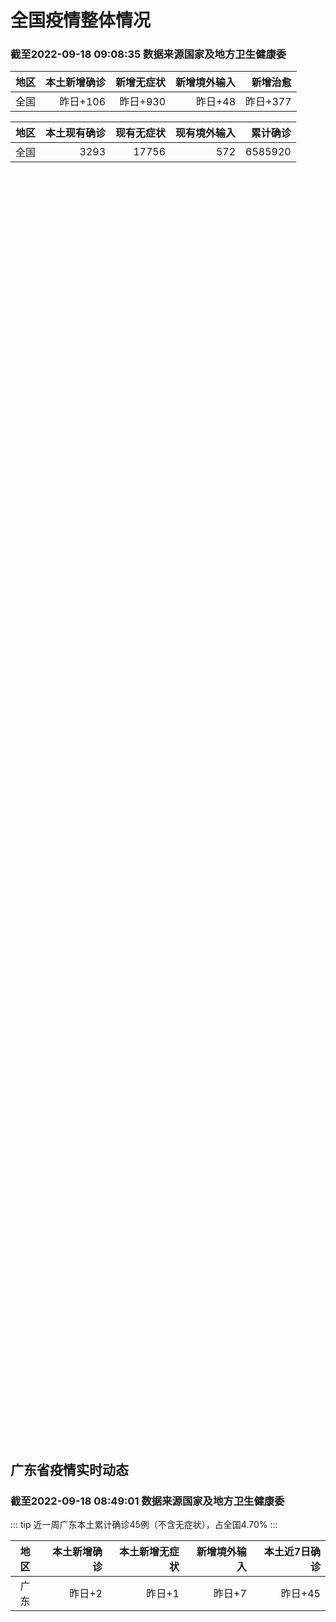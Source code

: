 
# 全国疫情整体情况
### 截至2022-09-18 09:08:35 数据来源国家及地方卫生健康委

|地区|本土新增确诊|新增无症状|新增境外输入|新增治愈|
|:--:|---:|---:|---:|---:|
|全国|昨日+106|昨日+930|昨日+48|昨日+377|

|地区|本土现有确诊|现有无症状|现有境外输入|累计确诊|
|:--:|---:|---:|---:|---:|
|全国|3293|17756|572|6585920|

<div id="chinaDayModify" style="width:100%;height:500px;margin-bottom:10px;"></div>
<div id="chinaAddHistoryData" style="width:100%;height:500px;margin-bottom:10px;"></div>
<div id="chinaNowHistoryData" style="width:100%;height:500px;margin-bottom:10px;"></div>
<div id="chinaTotalHistoryData" style="width:100%;height:500px;margin-bottom:10px;"></div>


## 广东省疫情实时动态
### 截至2022-09-18 08:49:01 数据来源国家及地方卫生健康委

::: tip 近一周广东本土累计确诊45例（不含无症状），占全国4.70%
:::

|地区|本土新增确诊|本土新增无症状|新增境外输入|本土近7日确诊|
|:--:|---:|---:|---:|---:|
|广东|昨日+2|昨日+1|昨日+7|昨日+45|

<div id="guangdongModify" style="width:100%;height:500px;margin-bottom:10px;"></div>
<div id="guangdongTotalHistory" style="width:100%;height:500px;margin-bottom:10px;"></div>
<div id="guangzhouModifyHistory" style="width:100%;height:500px;margin-bottom:10px;"></div>


<script>
import * as echarts from 'echarts'
export default {
  mounted () {
    this.chartChDay = echarts.init(document.getElementById("chinaDayModify"), "dark")
,this.chartChAdd = echarts.init(document.getElementById("chinaAddHistoryData"), "dark")
,this.chartChNow = echarts.init(document.getElementById("chinaNowHistoryData"), "dark")
,this.chartChTotal = echarts.init(document.getElementById("chinaTotalHistoryData"), "dark")
,this.chartGdMod = echarts.init(document.getElementById("guangdongModify"), "dark")
,this.chartGdTotal = echarts.init(document.getElementById("guangdongTotalHistory"), "dark")
,this.chartGzMod = echarts.init(document.getElementById("guangzhouModifyHistory"), "dark")


    const option_gd_mod = {
      title: {
        text: '广东疫情新增趋势（人）'
      },
      tooltip: {
        trigger: 'axis',
        axisPointer: {
          type: 'cross',
          label: {
            backgroundColor: '#6a7985'
          }
        }
      },
      legend: {
        top: 20,
        data: [{name: '本土新增确诊',icon: 'rect'}, {name: '本土新增无症状',icon: 'rect'},{name: '新增境外输入',icon: 'rect'}]
      },
      grid: {
        left: '3%',
        right: '4%',
        bottom: '3%',
        containLabel: true
      },
      toolbox: {
        feature: {
          saveAsImage: {}
        }
      },
      xAxis: {
        type: 'category',
        boundaryGap: false,
        data: ["07.21","07.22","07.23","07.24","07.25","07.26","07.27","07.28","07.29","07.30","07.31","08.01","08.02","08.03","08.04","08.05","08.06","08.07","08.08","08.09","08.10","08.11","08.12","08.13","08.14","08.15","08.16","08.17","08.18","08.19","08.20","08.21","08.22","08.23","08.24","08.25","08.26","08.27","08.28","08.29","08.30","08.31","09.01","09.02","09.03","09.04","09.05","09.06","09.07","09.08","09.09","09.10","09.11","09.12","09.13","09.14","09.15","09.16","09.17",]
      },
      yAxis: {
        type: 'value'
      },
      series: [
        {
          name: '本土新增确诊',
          type: 'line',
          stack: 'Total',
          areaStyle: {},
          emphasis: {
            focus: 'series'
          },
          data: [10,23,11,11,6,3,4,3,1,1,1,0,0,0,1,11,12,37,25,39,25,22,12,14,12,9,9,6,6,8,9,9,7,17,4,4,6,13,10,24,25,40,55,65,79,63,43,42,27,36,26,15,17,7,6,5,5,3,2,]
        },
        {
          name: '本土新增无症状',
          type: 'line',
          stack: 'Total',
          areaStyle: {},
          emphasis: {
            focus: 'series'
          },
          data: [13,9,10,13,17,4,8,3,2,2,1,1,1,0,0,2,5,6,13,7,5,14,11,1,4,8,2,2,1,7,9,11,1,5,2,4,2,4,3,12,21,34,41,40,24,26,17,18,12,28,6,10,11,4,3,4,1,1,1,]
        },
        {
          name: '新增境外输入',
          type: 'line',
          stack: 'Total',
          areaStyle: {},
          emphasis: {
            focus: 'series'
          },
          data: [33,6,13,19,16,18,10,11,6,8,19,30,19,29,14,10,19,16,16,20,27,19,13,13,15,3,14,7,9,10,9,17,17,13,16,18,15,19,12,11,10,13,16,17,18,16,16,19,6,16,23,19,21,12,11,8,10,15,7,]
        }
      ]
    };

    const option_gd_total = {
      title: {
        text: '广东疫情概览（人）'
      },
      tooltip: {
        trigger: 'axis',
        axisPointer: {
          type: 'cross',
          label: {
            backgroundColor: '#6a7985'
          }
        }
      },
      legend: {
        top: 20,
        data: [{name: '累计确诊',icon: 'rect'},{name: '累计治愈',icon: 'rect'}]
      },
      grid: {
        left: '3%',
        right: '4%',
        bottom: '3%',
        containLabel: true
      },
      toolbox: {
        feature: {
          saveAsImage: {}
        }
      },
      xAxis: {
        type: 'category',
        boundaryGap: false,
        data: ["07.21","07.22","07.23","07.24","07.25","07.26","07.27","07.28","07.29","07.30","07.31","08.01","08.02","08.03","08.04","08.05","08.06","08.07","08.08","08.09","08.10","08.11","08.12","08.13","08.14","08.15","08.16","08.17","08.18","08.19","08.20","08.21","08.22","08.23","08.24","08.25","08.26","08.27","08.28","08.29","08.30","08.31","09.01","09.02","09.03","09.04","09.05","09.06","09.07","09.08","09.09","09.10","09.11","09.12","09.13","09.14","09.15","09.16","09.17",]
      },
      yAxis: {
        type: 'value'
      },
      series: [
        {
          name: '累计确诊',
          type: 'line',
          stack: 'Total',
          areaStyle: {},
          emphasis: {
            focus: 'series'
          },
          data: [7933,7962,7988,8018,8040,8064,8078,8092,8099,8108,8129,8159,8178,8207,8222,8243,8275,8328,8371,8430,8482,8523,8548,8575,8602,8614,8637,8650,8665,8683,8701,8727,8751,8781,8801,8822,8844,8879,8898,8933,8968,9021,9092,9174,9271,9350,9413,9474,9507,9559,9608,9642,9680,9699,9716,9729,9744,9762,9771,]
        },
        {
          name: '累计治愈',
          type: 'line',
          stack: 'Total',
          areaStyle: {},
          emphasis: {
            focus: 'series'
          },
          data: [7593,7593,7609,7640,7669,7705,7736,7763,7792,7808,7832,7857,7896,7921,7948,7973,8017,8032,8054,8075,8093,8105,8119,8142,8165,8183,8207,8225,8252,8268,8289,8323,8343,8367,8399,8430,8470,8507,8529,8561,8591,8620,8641,8671,8708,8725,8744,8775,8804,8831,8855,8888,8923,8959,9011,9075,9140,9140,9140,]
        }
      ]
    };

    const option_gz_mod = {
      title: {
        text: '广州疫情新增趋势（人）'
      },
      tooltip: {
        trigger: 'axis',
        axisPointer: {
          type: 'cross',
          label: {
            backgroundColor: '#6a7985'
          }
        }
      },
      legend: {
        top: 20,
        data: [{name: '本土新增确诊',icon: 'rect'},{name: '本土新增无症状',icon: 'rect'}]
      },
      grid: {
        left: '3%',
        right: '4%',
        bottom: '3%',
        containLabel: true
      },
      toolbox: {
        feature: {
          saveAsImage: {}
        }
      },
      xAxis: {
        type: 'category',
        boundaryGap: false,
        data: ["0721","0722","0723","0724","0725","0726","0727","0728","0729","0730","0731","0801","0802","0803","0804","0805","0806","0807","0808","0809","0810","0811","0812","0813","0814","0815","0816","0817","0818","0819","0820","0821","0822","0823","0824","0825","0826","0827","0828","0829","0830","0831","0901","0902","0903","0904","0905","0906","0907","0908","0909","0910","0911","0912","0913","0914","0915","0916","0917",]
      },
      yAxis: {
        type: 'value'
      },
      series: [
        {
          name: '本土新增确诊',
          type: 'line',
          stack: 'Total',
          areaStyle: {},
          emphasis: {
            focus: 'series'
          },
          data: [1,0,1,0,0,0,0,0,0,0,1,0,0,0,0,0,1,4,1,2,0,1,0,0,1,1,3,0,2,0,0,2,0,2,0,0,0,1,1,0,5,5,3,7,4,8,5,6,3,2,0,0,0,0,0,0,0,0,1,]
        },
        {
          name: '本土新增无症状',
          type: 'line',
          stack: 'Total',
          areaStyle: {},
          emphasis: {
            focus: 'series'
          },
          data: [0,0,0,0,0,0,0,0,0,0,0,0,0,0,0,0,0,1,0,0,1,0,0,0,0,0,0,1,0,0,0,2,0,0,0,0,0,1,1,0,0,4,2,3,0,1,3,1,1,0,0,0,0,0,0,0,0,1,0,]
        }
      ]
    };

    const option_ch_day  = {
      series: [
        {
          type: 'treemap',
          data: [
            {
              name: '本土新增确诊昨日+106',
              value: 106,
            },
            {
              name: '新增无症状昨日+930',
              value: 930,
            },
            {
              name: '新增境外输入昨日+48',
              value: 48,
            },
            {
              name: '新增治愈昨日+377',
              value: 377,
            },
          ]
        }
      ]
    };

    const option_ch_add = {
      title: {
        text: '新增疫情整体走势'
      },
      tooltip: {
        trigger: 'axis',
        axisPointer: {
          type: 'cross',
          label: {
            backgroundColor: '#6a7985'
          }
        }
      },
      legend: {
        top: 20,
        data: [{name: '本土确诊',icon: 'rect'}, {name: '无症状感染',icon: 'rect'},{name: '新增境外输入',icon: 'rect'}]
      },
      grid: {
        left: '3%',
        right: '4%',
        bottom: '3%',
        containLabel: true
      },
      toolbox: {
        feature: {
          saveAsImage: {}
        }
      },
      xAxis: {
        type: 'category',
        boundaryGap: false,
        data: ["07.18","07.19","07.20","07.21","07.22","07.23","07.24","07.25","07.26","07.27","07.28","07.29","07.30","07.31","08.01","08.02","08.03","08.04","08.05","08.06","08.07","08.08","08.09","08.10","08.11","08.12","08.13","08.14","08.15","08.16","08.17","08.18","08.19","08.20","08.21","08.22","08.23","08.24","08.25","08.26","08.27","08.28","08.29","08.30","08.31","09.01","09.02","09.03","09.04","09.05","09.06","09.07","09.08","09.09","09.10","09.11","09.12","09.13","09.14","09.15","09.16","09.17",]
      },
      yAxis: {
        type: 'value'
      },
      series: [
        {
          name: '本土确诊',
          type: 'line',
          stack: 'Total',
          areaStyle: {},
          emphasis: {
            focus: 'series'
          },
          data: [199,108,148,106,128,87,101,98,79,86,60,49,74,33,46,38,53,162,310,337,324,350,380,614,648,646,623,692,530,566,614,559,578,553,360,308,380,345,262,250,259,301,349,349,307,318,440,314,303,264,323,241,259,239,179,164,188,196,126,102,76,106,]
        },
        {
          name: '无症状感染',
          type: 'line',
          stack: 'Total',
          areaStyle: {},
          emphasis: {
            focus: 'series'
          },
          data: [500,827,678,774,594,782,579,770,525,435,390,271,360,244,327,251,241,248,275,399,483,478,572,1379,1203,1359,1844,1620,1838,2322,2810,2119,1591,1628,1464,1440,1261,1289,1239,1106,1035,1255,1368,1326,1596,1567,1379,1359,1249,1235,1247,1093,1033,994,959,785,727,762,823,746,505,930,]
        },
        {
          name: '新增境外输入',
          type: 'line',
          stack: 'Total',
          areaStyle: {},
          emphasis: {
            focus: 'series'
          },
          data: [38,42,52,69,36,42,49,50,41,33,49,51,42,51,61,63,58,60,51,53,56,49,64,86,56,58,61,78,61,71,68,44,61,49,67,74,33,45,50,50,48,51,33,43,61,55,62,70,46,46,57,39,42,51,55,62,54,41,41,59,64,48,]
        }
      ]
    };

    const option_ch_now = {
      title: {
        text: '现有疫情整体走势'
      },
      tooltip: {
        trigger: 'axis',
        axisPointer: {
          type: 'cross',
          label: {
            backgroundColor: '#6a7985'
          }
        }
      },
      legend: {
        top: 20,
        data: [{name: '本土确诊',icon: 'rect'}, {name: '无症状感染',icon: 'rect'},{name: '新增境外输入',icon: 'rect'}]
      },
      grid: {
        left: '3%',
        right: '4%',
        bottom: '3%',
        containLabel: true
      },
      toolbox: {
        feature: {
          saveAsImage: {}
        }
      },
      xAxis: {
        type: 'category',
        boundaryGap: false,
        data: ["07.18","07.19","07.20","07.21","07.22","07.23","07.24","07.25","07.26","07.27","07.28","07.29","07.30","07.31","08.01","08.02","08.03","08.04","08.05","08.06","08.07","08.08","08.09","08.10","08.11","08.12","08.13","08.14","08.15","08.16","08.17","08.18","08.19","08.20","08.21","08.22","08.23","08.24","08.25","08.26","08.27","08.28","08.29","08.30","08.31","09.01","09.02","09.03","09.04","09.05","09.06","09.07","09.08","09.09","09.10","09.11","09.12","09.13","09.14","09.15","09.16","09.17",]
      },
      yAxis: {
        type: 'value'
      },
      series: [
        {
          name: '本土确诊',
          type: 'line',
          stack: 'Total',
          areaStyle: {},
          emphasis: {
            focus: 'series'
          },
          data: [955,1003,1105,1154,1217,1228,1252,1274,1260,1274,1224,1214,1194,1148,1053,997,960,1012,1173,1412,1662,1965,2289,2838,3426,4020,4580,5196,5667,6140,6696,7061,7550,7749,7884,7679,7426,7132,7027,6660,6364,6101,5973,5834,5779,5658,5756,5636,5668,5670,5709,5713,5666,5575,5403,5083,4851,4714,4334,3681,3502,3293,]
        },
        {
          name: '无症状感染',
          type: 'line',
          stack: 'Total',
          areaStyle: {},
          emphasis: {
            focus: 'series'
          },
          data: [470,481,510,530,534,529,524,532,536,522,530,541,537,530,541,570,588,611,599,597,608,596,607,633,636,648,652,677,680,704,716,699,693,700,699,712,660,632,621,597,568,547,510,501,519,530,551,562,559,557,571,548,560,560,567,568,566,563,550,565,586,572,]
        },
        {
          name: '新增境外输入',
          type: 'line',
          stack: 'Total',
          areaStyle: {},
          emphasis: {
            focus: 'series'
          },
          data: [3652,4222,4625,5053,5339,5823,5979,6474,6675,6621,6643,6555,6545,6286,5985,5615,5268,4972,4591,4396,4413,4468,4763,5571,6374,7355,9003,10303,11867,13876,16430,18156,19300,20038,20791,21414,21435,21470,21752,21618,21301,21326,21729,22052,22906,23471,23260,23287,23491,23860,24163,24009,23400,22660,22555,21919,21298,20832,20206,18729,18148,17756,]
        }
      ]
    };

    const option_ch_total = {
      title: {
        text: '累计疫情整体走势'
      },
      tooltip: {
        trigger: 'axis',
        axisPointer: {
          type: 'cross',
          label: {
            backgroundColor: '#6a7985'
          }
        }
      },
      legend: {
        top: 20,
        data: [{name: '确诊(含港澳台)', con: 'rect'}, {name: '死亡(含港澳台)',icon: 'rect'}]
      },
      grid: {
        left: '3%',
        right: '4%',
        bottom: '3%',
        containLabel: true
      },
      toolbox: {
        feature: {
          saveAsImage: {}
        }
      },
      xAxis: {
        type: 'category',
        boundaryGap: false,
        data: ["07.18","07.19","07.20","07.21","07.22","07.23","07.24","07.25","07.26","07.27","07.28","07.29","07.30","07.31","08.01","08.02","08.03","08.04","08.05","08.06","08.07","08.08","08.09","08.10","08.11","08.12","08.13","08.14","08.15","08.16","08.17","08.18","08.19","08.20","08.21","08.22","08.23","08.24","08.25","08.26","08.27","08.28","08.29","08.30","08.31","09.01","09.02","09.03","09.04","09.05","09.06","09.07","09.08","09.09","09.10","09.11","09.12","09.13","09.14","09.15","09.16","09.17",]
      },
      yAxis: {
        type: 'value'
      },
      series: [
        {
          name: '确诊(含港澳台)',
          type: 'line',
          stack: 'Total',
          areaStyle: {},
          emphasis: {
            focus: 'series'
          },
          data: [4857924,4885768,4913840,4939904,4964889,4988264,5010666,5028631,5054540,5081141,5106026,5130275,5152593,5174467,5191827,5216119,5240799,5264782,5287626,5308583,5331691,5348157,5372961,5398259,5422523,5445908,5468619,5491267,5508415,5532984,5559514,5584597,5609324,5633111,5656972,5675269,5703179,5733500,5762559,5790726,5817871,5846327,5868458,5901615,5938060,5974028,6009747,6044288,6080405,6106096,6144277,6187141,6223835,6259551,6296680,6330038,6356783,6404975,6455788,6502479,6545234,6585920,]
        },
        {
          name: '死亡(含港澳台)',
          type: 'line',
          stack: 'Total',
          areaStyle: {},
          emphasis: {
            focus: 'series'
          },
          data: [22895,22936,22994,23072,23164,23224,23297,23353,23396,23434,23501,23563,23627,23662,23704,23746,23782,23841,23899,23954,24001,24034,24055,24084,24129,24164,24207,24232,24258,24285,24322,24361,24401,24442,24471,24499,24525,24557,24603,24655,24699,24740,24766,24806,24836,24883,24927,24976,25019,25058,25088,25130,25171,25237,25275,25315,25354,25381,25428,25491,25553,25603,]
        }
      ]
    };

    this.chartGdMod.setOption(option_gd_mod);
    this.chartGdTotal.setOption(option_gd_total);
    this.chartGzMod.setOption(option_gz_mod);
    this.chartChDay.setOption(option_ch_day);
    this.chartChAdd.setOption(option_ch_add);
    this.chartChNow.setOption(option_ch_now);
    this.chartChTotal.setOption(option_ch_total);

    window.onresize = () => {
      this.chartGdMod.resize()
      this.chartGdTotal.resize()
      this.chartGzMod.resize()
      this.chartChDay.resize()
      this.chartChAdd.resize()
      this.chartChNow.resize()
      this.chartChTotal.resize()
    }
  }
}
</script>

## 广东省各地区疫情情况

::: danger 33个中高风险地区
:::

|地区|本土新增确诊|本土新增无症状|本土近7日确诊|中高风险地区|
|:--:|---:|---:|---:|---:|
|深圳|+1|+1|+33|+24|
|广州|+1|0|+1|0|
|江门|0|0|+6|+5|
|茂名|0|0|+2|0|
|汕头|0|0|+2|0|
|惠州|0|0|+1|0|
|阳江|0|0|0|0|
|河源|0|0|0|0|
|肇庆|0|0|0|0|
|佛山|0|0|0|0|
|汕尾|0|0|0|0|
|珠海|0|0|0|0|
|云浮|0|0|0|0|
|潮州|0|0|0|0|
|中山|0|0|0|0|
|梅州|0|0|0|0|
|东莞|0|0|0|+4|
|揭阳|0|0|0|0|
|湛江|0|0|0|0|
|清远|0|0|0|0|
|韶关|0|0|0|0|


## 广东疫情热点动态

  
### 09-18 10:44
::: tip 广东新增本土确诊病例1例
9月17日0-24时，广东新增本土确诊病例1例（深圳1例）；新增本土无症状感染者1例（深圳1例）；另有1例本土无症状感染者转确诊病例（广州1例）。全省新增境外输入确诊病例6例（广州2例，深圳3例，佛山...

信息来源：光明网

[阅读全文](https://h5.baike.qq.com/mobile/landing.html?docid=20220918A0258T00&isNews=1&adtag=wxjk.yqssc.yqdt)
:::

### 09-18 09:33
::: tip 广东新增本土确诊病例2例、本土无症状感染者1例
中新网9月18日电 据广东卫健委官方微信消息，9月17日0-24时，广东新增本土确诊病例1例(深圳1例)；新增本土无症状感染者1例(深圳1例)；另有1例本土无症状感染者转确诊病例(广州1例)。全省新增...

信息来源：中国新闻网

[阅读全文](https://h5.baike.qq.com/mobile/landing.html?docid=20220918A01L3E00&isNews=1&adtag=wxjk.yqssc.yqdt)
:::

### 09-18 09:05
::: tip 广东疾控发布入境人员防疫提醒
南方日报讯（记者/陈伊纯 通讯员/粤疾控）9月16日，重庆市确诊1例境外输入猴痘病例。该病例为自国外中转重庆入境人员，在按规定进行新冠肺炎疫情防控集中隔离期间出现皮疹等症状，经专家诊断为猴痘病例。什么...

信息来源：央广网

[阅读全文](https://h5.baike.qq.com/mobile/landing.html?docid=20220918A01DGF00&isNews=1&adtag=wxjk.yqssc.yqdt)
:::

### 09-18 09:04
::: tip 这些区域风险等级有变！福田、罗湖发布通告
最新消息！

昨晚到今天（18日）凌晨

福田区、罗湖区发布通告

一起来关注最新情况！



图片
福田区


福田区发布3则通告

调整梅林街道、福田街道

相关区域和措施...

深圳大事件

[阅读全文](https://mp.weixin.qq.com/s?__biz=MzA4NTczOTMzMQ==&mid=2651382634&idx=2&sn=e82f76ec75fd47384818436a3cdea0bf&chksm=842f1146b35898507b50bfc4b3c6cfcd4e88d049f78017e8219c302af1727f0952bee41e1edc&mpshare=1&scene=1&srcid=0918PTnE03FcjAK17LEKUJoD&sharer_sharetime=1663468218931&sharer_shareid=d35647f873619e01ec6c2f6ddaa3a96d&version=4.0.16.6007&platform=win#rd)
:::

### 09-18 09:02
::: tip 9月17日深圳新增1例确诊病例和1例无症状感染者
证券时报e公司讯，9月17日0-24时，深圳新增2例阳性病例，1例诊断为新冠肺炎确诊病例，1例诊断为新冠病毒无症状感染者。其中，在集中隔离观察人员中发现1例，在非闭环管理的重点人员中发现1例。病例1：...

信息来源：证券时报

[阅读全文](https://h5.baike.qq.com/mobile/landing.html?docid=20220918A01BW600&isNews=1&adtag=wxjk.yqssc.yqdt)
:::

### 09-18 09:00
::: tip 17日深圳新增1例确诊病例、1例无症状感染者
文/羊城晚报全媒体记者 郑明达9月18日，记者从深圳市卫健委获悉，9月17日0-24时，深圳新增2例阳性病例，1例诊断为新冠肺炎确诊病例，1例诊断为新冠病毒无症状感染者。其中，在集中隔离观察人员中发现...

信息来源：羊城派

[阅读全文](https://h5.baike.qq.com/mobile/landing.html?docid=20220918A01BC300&isNews=1&adtag=wxjk.yqssc.yqdt)
:::

### 09-18 08:59
::: tip 深圳新增2例病例！详情和活动轨迹公布
9月17日0—24时，深圳新增2例阳性病例，1例诊断为新冠肺炎确诊病例，1例诊断为新冠病毒无症状感染者。


其中，在集中隔离观察人员中发现1例，在非闭环管理的重点人员中发现1例。...

掌上龙岗

[阅读全文](https://mp.weixin.qq.com/s?__biz=Mzk0OTE3Mjg1Mg==&mid=2247694544&idx=1&sn=d37e4e33fb517cb77a4407bc96fe8de7&chksm=c351d7cbf4265edd2a1db3fc8cf9fe4190a4a2127e7bc9fc9d298440ed0509969b1e8326bfbc&mpshare=1&scene=1&srcid=0918xlVWgBU5xwZOKzquVswd&sharer_sharetime=1663464596968&sharer_shareid=d35647f873619e01ec6c2f6ddaa3a96d&version=4.0.16.6007&platform=win#rd)
:::

### 09-18 08:47
::: tip 广东9月17日新增本土确诊病例2例、本土无症状感染者1例
据广东省卫健委通报，9月17日0-24时，全省新增本土确诊病例1例（深圳1例）；新增本土无症状感染者1例（深圳1例）；另有1例本土无症状感染者转确诊病例（广州1例）。全省新增境外输入确诊病例6例（广州...

信息来源：界面新闻

[阅读全文](https://h5.baike.qq.com/mobile/landing.html?docid=20220918A018IR00&isNews=1&adtag=wxjk.yqssc.yqdt)
:::

### 09-18 08:45
::: tip 广东昨日新增本土确诊病例2例，新增本土无症状感染者1例
9月17日0-24时，全省新增本土确诊病例1例（深圳1例）；新增本土无症状感染者1例（深圳1例）；另有1例本土无症状感染者转确诊病例（广州1例）。全省新增境外输入确诊病例6例（广州2例，深圳3例，佛山...

信息来源：成都商报红星新闻

[阅读全文](https://h5.baike.qq.com/mobile/landing.html?docid=20220918A0184G00&isNews=1&adtag=wxjk.yqssc.yqdt)
:::

### 09-18 08:44
::: tip 广东昨日新增本土确诊病例1例和本土无症状感染者1例
9月17日0-24时，广东新增本土确诊病例1例（深圳1例）；新增本土无症状感染者1例（深圳1例）；另有1例本土无症状感染者转确诊病例（广州1例）。全省新增境外输入确诊病例6例（广州2例，深圳3例，佛山...

信息来源：南方都市报

[阅读全文](https://h5.baike.qq.com/mobile/landing.html?docid=20220918A0174W00&isNews=1&adtag=wxjk.yqssc.yqdt)
:::

